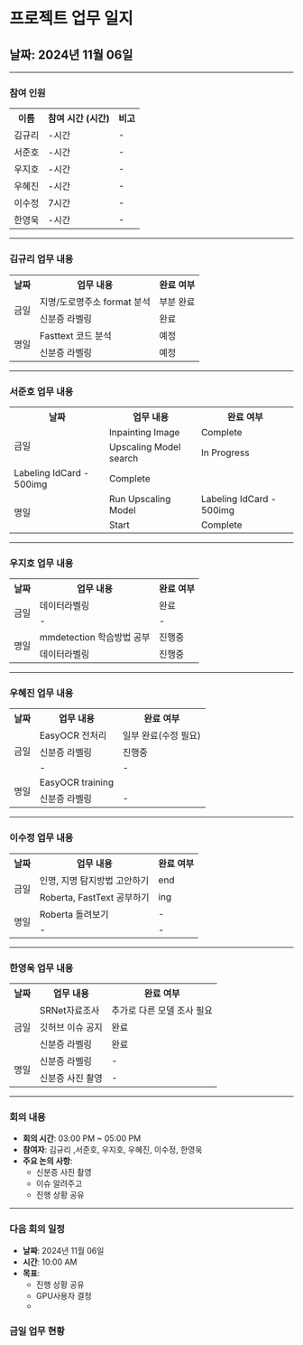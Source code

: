 # 프로젝트 업무 일지

## 날짜: 2024년 11월 06일

---

### 참여 인원

<div align="center">

<table>
  <tr>
    <th>이름</th>
    <th>참여 시간 (시간)</th>
    <th>비고</th>
  </tr>
    <tr>
    <td>김규리</td>
    <td>-시간</td>
    <td>-</td>
  </tr>
    <tr>
    <td>서준호</td>
    <td>-시간</td>
    <td>-</td>
  </tr>
  <tr>
    <td>우지호</td>
    <td>-시간</td>
    <td>-</td>
  </tr>
  <tr>
    <td>우혜진</td>
    <td>-시간</td>
    <td>-</td>
  </tr>
  <tr>
    <td>이수정</td>
    <td>7시간</td>
    <td>-</td>
  </tr>
  <tr>
    <td>한영욱</td>
    <td>-시간</td>
    <td>-</td>
  </tr>
</table>

</div>

---

### 김규리 업무 내용

<div align="center">

<table>
  <tr>
    <th>날짜</th>
    <th>업무 내용</th>
    <th>완료 여부</th>
  </tr>
  <tr>
    <td rowspan="2">금일</td>
    <td>지명/도로명주소 format 분석</td>
    <td>부분 완료</td>
  </tr>
  <tr>
    <td>신분증 라벨링</td>
    <td>완료</td>
  </tr>
  <tr>
    <td rowspan="2">명일</td>
    <td>Fasttext 코드 분석</td>
    <td>예정</td>
  </tr>
  <tr>
    <td>신분증 라벨링</td>
    <td>예정</td>
  </tr>
</table>

</div>

---

### 서준호 업무 내용

<div align="center">

<table>
  <tr>
    <th>날짜</th>
    <th>업무 내용</th>
    <th>완료 여부</th>
  </tr>
  <tr>
    <td rowspan="2">금일</td>
    <td>Inpainting Image</td>
    <td>Complete</td>
  </tr>
  <tr>
    <td>Upscaling Model search</td>
    <td>In Progress</td>
  </tr>
  <tr>
    <td>Labeling IdCard - 500img</td>
    <td>Complete</td>
  </tr>
  <tr>
    <td rowspan="2">명일</td>
    <td>Run Upscaling Model</td>
    <td>Labeling IdCard - 500img</td>
  </tr>
  <tr>
    <td>Start</td>
    <td>Complete</td>
  </tr>
</table>

</div>

---

### 우지호 업무 내용

<div align="center">

<table>
  <tr>
    <th>날짜</th>
    <th>업무 내용</th>
    <th>완료 여부</th>
  </tr>
  <tr>
    <td rowspan="2">금일</td>
    <td>데이터라벨링</td>
    <td>완료</td>
  </tr>
  <tr>
    <td>-</td>
    <td>-</td>
  </tr>
  <tr>
    <td rowspan="2">명일</td>
    <td>mmdetection 학습방법 공부</td>
    <td>진행중</td>
  </tr>
  <tr>
    <td>데이터라벨링</td>
    <td>진행중</td>
  </tr>
</table>

</div>

---

### 우혜진 업무 내용

<div align="center">

<table>
  <tr>
    <th>날짜</th>
    <th>업무 내용</th>
    <th>완료 여부</th>
  </tr>
  <tr>
    <td rowspan="3">금일</td>
    <td>EasyOCR 전처리</td>
    <td>일부 완료(수정 필요)</td>
  </tr>
  <tr>
    <td>신분증 라벨링</td>
    <td>진행중</td>
  </tr>
  <tr>
    <td>-</td>
    <td>-</td>
  </tr>
  <tr>
    <td rowspan="2">명일</td>
    <td>EasyOCR training</td>
    <td></td>
  </tr>
  <tr>
    <td>신분증 라벨링</td>
    <td>-</td>
  </tr>
</table>

</div>

---

### 이수정 업무 내용

<div align="center">

<table>
  <tr>
    <th>날짜</th>
    <th>업무 내용</th>
    <th>완료 여부</th>
  </tr>
  <tr>
    <td rowspan="2">금일</td>
    <td>인명, 지명 탐지방법 고안하기</td>
    <td>end</td>
  </tr>
  <tr>
    <td>Roberta, FastText 공부하기</td>
    <td>ing</td>
  </tr>
  <tr>
    <td rowspan="2">명일</td>
    <td>Roberta 돌려보기</td>
    <td>-</td>
  </tr>
  <tr>
    <td>-</td>
    <td>-</td>
  </tr>
</table>

</div>

---

### 한영욱 업무 내용

<div align="center">

<table>
  <tr>
    <th>날짜</th>
    <th>업무 내용</th>
    <th>완료 여부</th>
  </tr>
  <tr>
    <td rowspan="3">금일</td>
    <td>SRNet자료조사</td>
    <td>추가로 다른 모델 조사 필요</td>
  </tr>
  <tr>
    <td>깃허브 이슈 공지</td>
    <td>완료</td>
  </tr>
  <tr>
    <td>신분증 라벨링</td>
    <td>완료</td>
  </tr>
  <tr>
    <td rowspan="2">명일</td>
    <td>신분증 라벨링</td>
    <td>-</td>
  </tr>
  <tr>
    <td>신분증 사진 촬영</td>
    <td>-</td>
  </tr>
</table>

</div>

---

### 회의 내용

- **회의 시간**: 03:00 PM ~ 05:00 PM
- **참여자**: 김규리 ,서준호, 우지호, 우혜진, 이수정, 한영욱
- **주요 논의 사항**:
  - 신분증 사진 촬영
  - 이슈 알려주고 
  - 진행 상황 공유

---

### 다음 회의 일정

- **날짜**: 2024년 11월 06일
- **시간**: 10:00 AM
- **목표**:
  - 진행 상황 공유
  - GPU사용자 결정
  - 


### 금일 업무 현황


